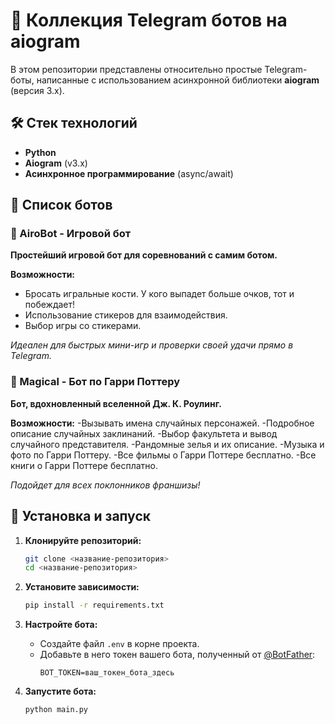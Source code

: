 # 🤖 Коллекция Telegram ботов на aiogram

В этом репозитории представлены относительно простые Telegram-боты, написанные с использованием асинхронной библиотеки **aiogram** (версия 3.x).

## 🛠 Стек технологий
- **Python**
- **Aiogram** (v3.x)
- **Асинхронное программирование** (async/await)

## 📂 Список ботов

### 🎲 AiroBot - Игровой бот

**Простейший игровой бот для соревнований с самим ботом.**

**Возможности:**
- Бросать игральные кости. У кого выпадет больше очков, тот и побеждает!
- Использование стикеров для взаимодействия.
- Выбор игры со стикерами.

*Идеален для быстрых мини-игр и проверки своей удачи прямо в Telegram.*


### 🧙 Magical - Бот по Гарри Поттеру

**Бот, вдохновленный вселенной Дж. К. Роулинг.**

**Возможности:**
-Вызывать имена случайных персонажей.
-Подробное описание случайных заклинаний.
-Выбор факультета и вывод случайного представителя.
-Рандомные зелья и их описание.
-Музыка и фото по Гарри Поттеру.
-Все фильмы о Гарри Поттере бесплатно.
-Все книги о Гарри Поттере бесплатно.

*Подойдет для всех поклонников франшизы!*


## 🚀 Установка и запуск

1.  **Клонируйте репозиторий:**
    ```bash
    git clone <название-репозитория>
    cd <название-репозитория>
    ```

2.  **Установите зависимости:**
    ```bash
    pip install -r requirements.txt
    ```

3.  **Настройте бота:**
    - Создайте файл `.env` в корне проекта.
    - Добавьте в него токен вашего бота, полученный от [@BotFather](https://t.me/BotFather):
      ```env
      BOT_TOKEN=ваш_токен_бота_здесь
      ```

4.  **Запустите бота:**
    ```bash
    python main.py
    ```
